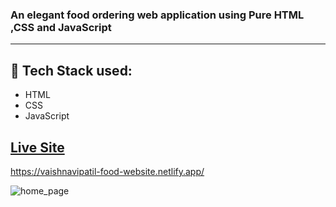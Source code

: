 ### An elegant food ordering web application using Pure HTML ,CSS and JavaScript 
- - - -
## :rocket: Tech Stack used: 
- HTML
- CSS
- JavaScript 


## [Live Site](https://vaishnavipatil-food-website.netlify.app/)
 https://vaishnavipatil-food-website.netlify.app/
 
 ![home_page]()
 
